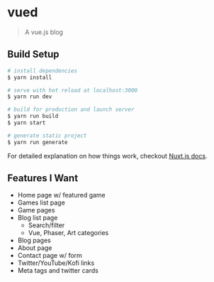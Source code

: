 # vued

> A vue.js blog

## Build Setup

``` bash
# install dependencies
$ yarn install

# serve with hot reload at localhost:3000
$ yarn run dev

# build for production and launch server
$ yarn run build
$ yarn start

# generate static project
$ yarn run generate
```

For detailed explanation on how things work, checkout [Nuxt.js docs](https://nuxtjs.org).

## Features I Want

* Home page w/ featured game
* Games list page
* Game pages
* Blog list page
  * Search/filter
  * Vue, Phaser, Art categories
* Blog pages
* About page
* Contact page w/ form
* Twitter/YouTube/Kofi links
* Meta tags and twitter cards